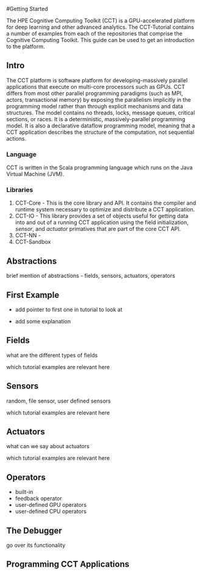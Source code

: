 #Getting Started

The HPE Cognitive Computing Toolkit (CCT) is a GPU-accelerated platform for deep learning and other advanced analytics. The CCT-Tutorial contains a number of examples from each of the repositories that comprise the Cognitive Computing Toolkit. This guide can be used to get an introduction to the platform.

## Intro

The CCT platform is software platform for developing-massively parallel applications that execute on multi-core processors such as GPUs. CCT differs from most other parallel programming paradigms (such as MPI, actors, transactional memory) by exposing the parallelism implicitly in the programming model rather than through explicit mechanisms and data structures. The model contains no threads, locks, message queues, critical sections, or races. It is a deterministic, massively-parallel programming model. It is also a declarative dataflow programming model, meaning that a CCT application describes the structure of the computation, not sequential actions.

### Language

CCT is written in the Scala programming language which runs on the Java Virtual Machine (JVM).

### Libraries

1.  CCT-Core - This is the core library and API. It contains the compiler and runtime system necessary to optimize and distribute a CCT application.
2.  CCT-IO - This library provides a set of objects useful for getting data into and out of a running CCT application using the field initialization, *sensor*, and *actuator* primatives that are part of the core CCT API.
3.  CCT-NN - 
4.  CCT-Sandbox

## Abstractions

brief mention of abstractions - fields, sensors, actuators, operators

## First Example

- add pointer to first one in tutorial to look at

- add some explanation

## Fields

what are the different types of fields

which tutorial examples are relevant here 

## Sensors

random, file sensor, user defined sensors

which tutorial examples are relevant here 


## Actuators

what can we say about actuators

which tutorial examples are relevant here 

## Operators

- built-in
- feedback operator
- user-defined GPU operators
- user-defined CPU operators

## The Debugger

go over its functionality

## Programming CCT Applications



